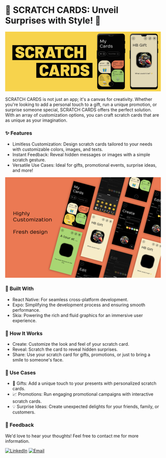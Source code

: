 # 🎉 SCRATCH CARDS: Unveil Surprises with Style! 🎉
![Alt text](./assets/images/c.png "Scrach Card Banner")

SCRATCH CARDS is not just an app; it's a canvas for creativity. Whether you're looking to add a personal touch to a gift, run a unique promotion, or surprise someone special, SCRATCH CARDS offers the perfect solution. With an array of customization options, you can craft scratch cards that are as unique as your imagination.

### ✨ Features
- Limitless Customization: Design scratch cards tailored to your needs with customizable colors, images, and texts.
- Instant Feedback: Reveal hidden messages or images with a simple scratch gesture.
- Versatile Use Cases: Ideal for gifts, promotional events, surprise ideas, and more!

![Alt text](./assets/images/d.png "Scrach Card Screens")


### 🚀 Built With
- React Native: For seamless cross-platform development.
- Expo: Simplifying the development process and ensuring smooth performance.
- Skia: Powering the rich and fluid graphics for an immersive user experience.

### 🔧 How It Works
- Create: Customize the look and feel of your scratch card.
- Reveal: Scratch the card to reveal hidden surprises.
- Share: Use your scratch card for gifts, promotions, or just to bring a smile to someone's face.

### 🎯 Use Cases
- 🎁 Gifts: Add a unique touch to your presents with personalized scratch cards.
- 📈 Promotions: Run engaging promotional campaigns with interactive scratch cards.
- 💡 Surprise Ideas: Create unexpected delights for your friends, family, or customers.

### 💬 Feedback
We'd love to hear your thoughts! Feel free to contact me for more information.

[![LinkedIn](https://img.shields.io/badge/LinkedIn-0077B5?style=for-the-badge&logo=linkedin&logoColor=white)](https://www.linkedin.com/in/eram%C3%B3n/)    [![Email](https://img.shields.io/badge/Gmail-D14836?style=for-the-badge&logo=gmail&logoColor=white)](mailto:edurz12345@gmail.com)  

